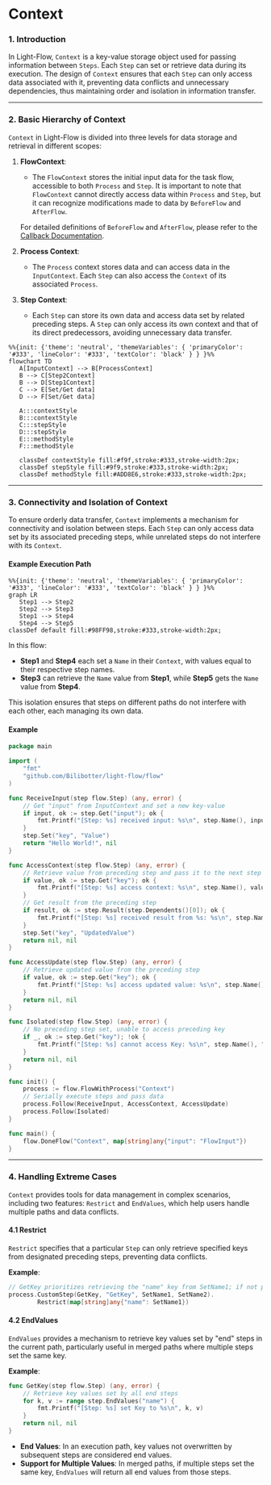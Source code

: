 # Context

### **1. Introduction**

In Light-Flow, `Context` is a key-value storage object used for passing information between `Steps`. Each `Step` can set or retrieve data during its execution. The design of `Context` ensures that each `Step` can only access data associated with it, preventing data conflicts and unnecessary dependencies, thus maintaining order and isolation in information transfer.

---

### **2. Basic Hierarchy of Context**

`Context` in Light-Flow is divided into three levels for data storage and retrieval in different scopes:

1. **FlowContext**:

   - The `FlowContext` stores the initial input data for the task flow, accessible to both `Process` and `Step`. It is important to note that `FlowContext` cannot directly access data within `Process` and `Step`, but it can recognize modifications made to data by `BeforeFlow` and `AfterFlow`.

   For detailed definitions of `BeforeFlow` and `AfterFlow`, please refer to the [Callback Documentation](./Callback.md).

2. **Process Context**:

   - The `Process` context stores data and can access data in the `InputContext`. Each `Step` can also access the `Context` of its associated `Process`.

3. **Step Context**:

   - Each `Step` can store its own data and access data set by related preceding steps. A `Step` can only access its own context and that of its direct predecessors, avoiding unnecessary data transfer.

```mermaid
%%{init: {'theme': 'neutral', 'themeVariables': { 'primaryColor': '#333', 'lineColor': '#333', 'textColor': 'black' } } }%%
flowchart TD
   A[InputContext] --> B[ProcessContext]
   B --> C[Step2Context]
   B --> D[Step1Context]
   C --> E[Set/Get data]
   D --> F[Set/Get data]
   
   A:::contextStyle
   B:::contextStyle
   C:::stepStyle
   D:::stepStyle
   E:::methodStyle
   F:::methodStyle

   classDef contextStyle fill:#f9f,stroke:#333,stroke-width:2px;
   classDef stepStyle fill:#9f9,stroke:#333,stroke-width:2px;
   classDef methodStyle fill:#ADD8E6,stroke:#333,stroke-width:2px;
```

---

### **3. Connectivity and Isolation of Context**

To ensure orderly data transfer, `Context` implements a mechanism for connectivity and isolation between steps. Each `Step` can only access data set by its associated preceding steps, while unrelated steps do not interfere with its `Context`.

#### Example Execution Path

```mermaid
%%{init: {'theme': 'neutral', 'themeVariables': { 'primaryColor': '#333', 'lineColor': '#333', 'textColor': 'black' } } }%%
graph LR
   Step1 --> Step2
   Step2 --> Step3
   Step1 --> Step4
   Step4 --> Step5
classDef default fill:#98FF98,stroke:#333,stroke-width:2px;
```

In this flow:

- **Step1** and **Step4** each set a `Name` in their `Context`, with values equal to their respective step names.
- **Step3** can retrieve the `Name` value from **Step1**, while **Step5** gets the `Name` value from **Step4**.

This isolation ensures that steps on different paths do not interfere with each other, each managing its own data.

#### Example

```go
package main

import (
	"fmt"
	"github.com/Bilibotter/light-flow/flow"
)

func ReceiveInput(step flow.Step) (any, error) {
	// Get "input" from InputContext and set a new key-value
	if input, ok := step.Get("input"); ok {
		fmt.Printf("[Step: %s] received input: %s\n", step.Name(), input)
	}
	step.Set("key", "Value")
	return "Hello World!", nil
}

func AccessContext(step flow.Step) (any, error) {
	// Retrieve value from preceding step and pass it to the next step
	if value, ok := step.Get("key"); ok {
		fmt.Printf("[Step: %s] access context: %s\n", step.Name(), value)
	}
	// Get result from the preceding step
	if result, ok := step.Result(step.Dependents()[0]); ok {
		fmt.Printf("[Step: %s] received result from %s: %s\n", step.Name(), step.Dependents()[0], result)
	}
	step.Set("key", "UpdatedValue")
	return nil, nil
}

func AccessUpdate(step flow.Step) (any, error) {
	// Retrieve updated value from the preceding step
	if value, ok := step.Get("key"); ok {
		fmt.Printf("[Step: %s] access updated value: %s\n", step.Name(), value)
	}
	return nil, nil
}

func Isolated(step flow.Step) (any, error) {
	// No preceding step set, unable to access preceding key
	if _, ok := step.Get("key"); !ok {
		fmt.Printf("[Step: %s] cannot access Key: %s\n", step.Name(), "key")
	}
	return nil, nil
}

func init() {
	process := flow.FlowWithProcess("Context")
	// Serially execute steps and pass data
	process.Follow(ReceiveInput, AccessContext, AccessUpdate)
	process.Follow(Isolated)
}

func main() {
	flow.DoneFlow("Context", map[string]any{"input": "FlowInput"})
}
```

---

### **4. Handling Extreme Cases**

`Context` provides tools for data management in complex scenarios, including two features: `Restrict` and `EndValues`, which help users handle multiple paths and data conflicts.

#### 4.1 Restrict

`Restrict` specifies that a particular `Step` can only retrieve specified keys from designated preceding steps, preventing data conflicts.

**Example**:

```go
// GetKey prioritizes retrieving the "name" key from SetName1; if not present, it retrieves it normally
process.CustomStep(GetKey, "GetKey", SetName1, SetName2).
		Restrict(map[string]any{"name": SetName1})
```

#### 4.2 EndValues

`EndValues` provides a mechanism to retrieve key values set by "end" steps in the current path, particularly useful in merged paths where multiple steps set the same key.

**Example**:

```go
func GetKey(step flow.Step) (any, error) {
	// Retrieve key values set by all end steps
	for k, v := range step.EndValues("name") {
		fmt.Printf("[Step: %s] set Key to %s\n", k, v)
	}
	return nil, nil
}
```

- **End Values**: In an execution path, key values not overwritten by subsequent steps are considered end values.
- **Support for Multiple Values**: In merged paths, if multiple steps set the same key, `EndValues` will return all end values from those steps.